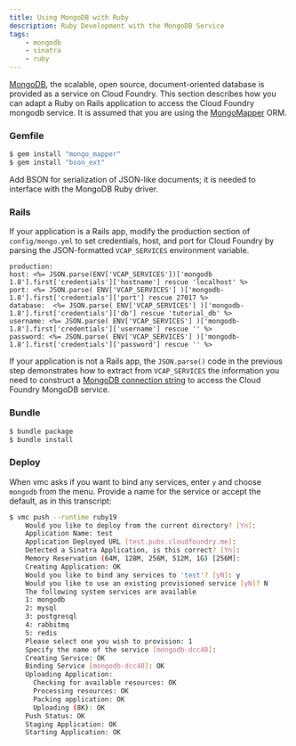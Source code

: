 ```yaml
---
title: Using MongoDB with Ruby
description: Ruby Development with the MongoDB Service
tags:
    - mongodb
    - sinatra
    - ruby
---
```


[MongoDB](http://www.mongodb.org), the scalable, open source, document-oriented database is provided as a service on Cloud Foundry.
This section describes how you can adapt a Ruby on Rails application to access the Cloud Foundry mongodb service.
It is assumed that you are using the [MongoMapper](http://mongomapper.com) ORM.

### Gemfile

``` bash
$ gem install "mongo_mapper"
$ gem install "bson_ext"
```

Add BSON for serialization of JSON-like documents; it is needed to interface with the MongoDB Ruby driver.

### Rails
If your application is a Rails app, modify the production section of `config/mongo.yml` to set credentials, host, and port for Cloud Foundry by parsing the JSON-formatted `VCAP_SERVICES` environment variable.

``` erb
production:
host: <%= JSON.parse(ENV['VCAP_SERVICES'])['mongodb 1.8'].first['credentials']['hostname'] rescue 'localhost' %>
port: <%= JSON.parse( ENV['VCAP_SERVICES'] )['mongodb-1.8'].first['credentials']['port'] rescue 27017 %>
database:  <%= JSON.parse( ENV['VCAP_SERVICES'] )['mongodb-1.8'].first['credentials']['db'] rescue 'tutorial_db' %>
username: <%= JSON.parse( ENV['VCAP_SERVICES'] )['mongodb-1.8'].first['credentials']['username'] rescue '' %>
password: <%= JSON.parse( ENV['VCAP_SERVICES'] )['mongodb-1.8'].first['credentials']['password'] rescue '' %>

```

If your application is not a Rails app, the `JSON.parse()` code in the previous step demonstrates how to extract from `VCAP_SERVICES` the information you need to construct a [MongoDB connection string](http://www.mongodb.org/display/DOCS/Connections) to access the Cloud Foundry MongoDB service.

### Bundle

```bash
$ bundle package
$ bundle install
```

### Deploy

When vmc asks if you want to bind any services, enter `y` and choose `mongodb` from the menu. Provide a name for the service or accept the default, as in this transcript:

``` bash
$ vmc push --runtime ruby19
    Would you like to deploy from the current directory? [Yn]:
    Application Name: test
    Application Deployed URL [test.pubs.cloudfoundry.me]:
    Detected a Sinatra Application, is this correct? [Yn]:
    Memory Reservation (64M, 128M, 256M, 512M, 1G) [256M]:
    Creating Application: OK
    Would you like to bind any services to 'test'? [yN]: y
    Would you like to use an existing provisioned service [yN]? N
    The following system services are available
    1: mongodb
    2: mysql
    3: postgresql
    4: rabbitmq
    5: redis
    Please select one you wish to provision: 1
    Specify the name of the service [mongodb-dcc48]:
    Creating Service: OK
    Binding Service [mongodb-dcc48]: OK
    Uploading Application:
      Checking for available resources: OK
      Processing resources: OK
      Packing application: OK
      Uploading (8K): OK
    Push Status: OK
    Staging Application: OK
    Starting Application: OK
```
